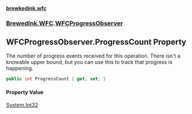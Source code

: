 #### [brewkedink.wfc](index.md 'index')
### [BrewedInk.WFC](BrewedInk_WFC.md 'BrewedInk.WFC').[WFCProgressObserver](WFCProgressObserver.md 'BrewedInk.WFC.WFCProgressObserver')
## WFCProgressObserver.ProgressCount Property
The number of progress events received for this operation. There isn't a knowable upper bound, but you can use this to track that progress is happening.  
```csharp
public int ProgressCount { get; set; }
```
#### Property Value
[System.Int32](https://docs.microsoft.com/en-us/dotnet/api/System.Int32 'System.Int32')
